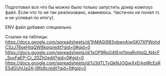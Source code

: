 Подготовил все что бы можно было только запустить докер компоуз файл.
Если что то не так реализовано, извиняюсь. Частично не понял тз и не успевал по итогу(.

ENV файл добавил специально.

Ссылки на таблицы:
https://docs.google.com/spreadsheets/d/1hMAGi983ybwnAiwGKI7XPWohdCSzJ76seHtqQW8kqig/edit?gid=0#gid=0
https://docs.google.com/spreadsheets/d/1sOP9RoG4tEmI1mqRvhtsQ_N4cF_SuvFaEP-Cr_20ZhI/edit?gid=0#gid=0
https://docs.google.com/spreadsheets/d/1J3dTLTyQkNJOQwXxErkptRcEsRE5dGUhUa2A-I9fs9c/edit?gid=0#gid=0
